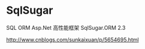 # SqlSugar
SQL ORM
Asp.Net 高性能框架 SqlSugar.ORM 2.3

http://www.cnblogs.com/sunkaixuan/p/5654695.html
